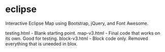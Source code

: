 # eclipse
Interactive Eclipse Map using Bootstrap, jQuery, and Font Awesome.

testing.html - Blank starting point.
map-v3.html - Final code that works on its own. Good for testing.
block-v3.html - Block code only. Removed everything that is uneeded in blox.
